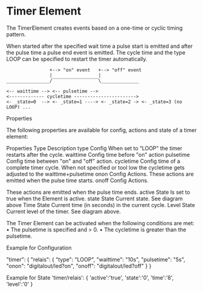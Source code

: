 # Timer Element

The TimerElement creates events based on a one-time or cyclic timing pattern.

When started after the specified wait time a pulse start is emitted and after the pulse time a pulse end event is emitted.
The cycle time and the type LOOP can be specified to restart the timer automatically.

```
                +--> "on" event   +--> "off" event
                |                 |
________________/‾‾‾‾‾‾‾‾‾‾‾‾‾‾‾‾‾\______________

<-- waittime --> <-- pulsetime -->
<------------- cycletime ----------------------->
<- _state=0  --> <- _state=1 ----> <- _state=2 -> <- _state=3 (no LOOP) ...
```

Properties

The following properties are available for config, actions and state of a timer element:

Properties	Type	Description
type	Config	When set to “LOOP” the timer restarts after the cycle.
waittime	Config	time before "on" action
pulsetime	Config	time between "on" and "off" action.
cycletime	Config	time of a complete timer cycle.
When not specified or tool low the cycletime gets adjusted to the waittime+pulsetime
onon	Config	Actions.
These actions are emitted when the pulse time starts.
onoff	Config	Actions.

These actions are emitted when the pulse time ends.
active	State	Is set to true when the Element is active.
state	State	Current state. See diagram above
Time	State	Current time (in seconds) in the current cycle.
Level	State	Current level of the timer. See diagram above.

The Timer Element can be activated when the following conditions are met:
•	The pulsetime is specified and > 0.
•	The cycletime is greater than the pulsetime.

Example for Configuration

"timer": {
  "relais": {
    "type": "LOOP",
    "waittime": "10s",
    "pulsetime": "5s",
    "onon": "digitalout/led?on",
    "onoff": "digitalout/led?off"
  }
}

Example for State
'timer/relais': {
  'active':'true',
  'state':'0',
  'time':'8',
  'level':'0'
}


